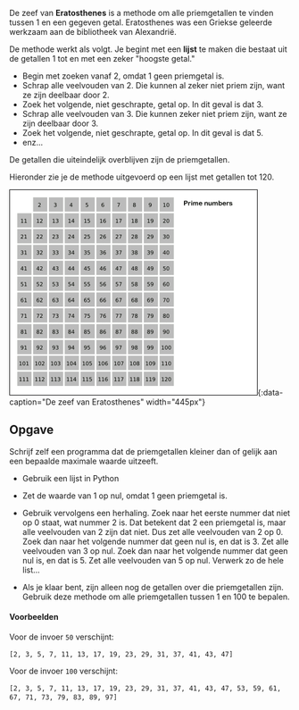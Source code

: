 De zeef van **Eratosthenes** is a methode om alle priemgetallen te vinden tussen 1 en een gegeven getal. Eratosthenes was een Griekse geleerde werkzaam aan de bibliotheek van Alexandrië.

De methode werkt als volgt. Je begint met een **lijst** te maken die bestaat uit de getallen 1 tot en met een zeker "hoogste getal." 

- Begin met zoeken vanaf 2, omdat 1 geen priemgetal is.
- Schrap alle veelvouden van 2. Die kunnen al zeker niet priem zijn, want ze zijn deelbaar door 2.
- Zoek het volgende, niet geschrapte, getal op. In dit geval is dat 3.
- Schrap alle veelvouden van 3. Die kunnen zeker niet priem zijn, want ze zijn deelbaar door 3.
- Zoek het volgende, niet geschrapte, getal op. In dit geval is dat 5.
- enz...

De getallen die uiteindelijk overblijven zijn de priemgetallen.

Hieronder zie je de methode uitgevoerd op een lijst met getallen tot 120.

![Sieve of Eratosthenes](media/Sieve.gif "Sieve of Eratosthenes"){:data-caption="De zeef van Eratosthenes" width="445px"}

## Opgave
Schrijf zelf een programma dat de priemgetallen kleiner dan of gelijk aan een bepaalde maximale waarde uitzeeft.

- Gebruik een lijst in Python
- Zet de waarde van 1 op nul, omdat 1 geen priemgetal is. 
- Gebruik vervolgens een herhaling. Zoek naar het eerste nummer dat niet op 0 staat, wat nummer 2 is. Dat betekent dat 2 een priemgetal is, maar alle
veelvouden van 2 zijn dat niet. Dus zet alle veelvouden van 2 op 0. Zoek dan naar het volgende nummer dat geen nul is, en dat is 3. Zet alle veelvouden van 3 op nul. Zoek dan naar het volgende nummer dat geen nul is, en dat is 5. Zet alle veelvouden van 5 op nul. Verwerk zo de hele list...

- Als je klaar bent, zijn alleen nog de getallen over die priemgetallen zijn. Gebruik deze methode om alle priemgetallen tussen 1 en 100 te bepalen.

#### Voorbeelden

Voor de invoer `50` verschijnt:
```
[2, 3, 5, 7, 11, 13, 17, 19, 23, 29, 31, 37, 41, 43, 47]
```
Voor de invoer `100` verschijnt:
```
[2, 3, 5, 7, 11, 13, 17, 19, 23, 29, 31, 37, 41, 43, 47, 53, 59, 61, 67, 71, 73, 79, 83, 89, 97]
```